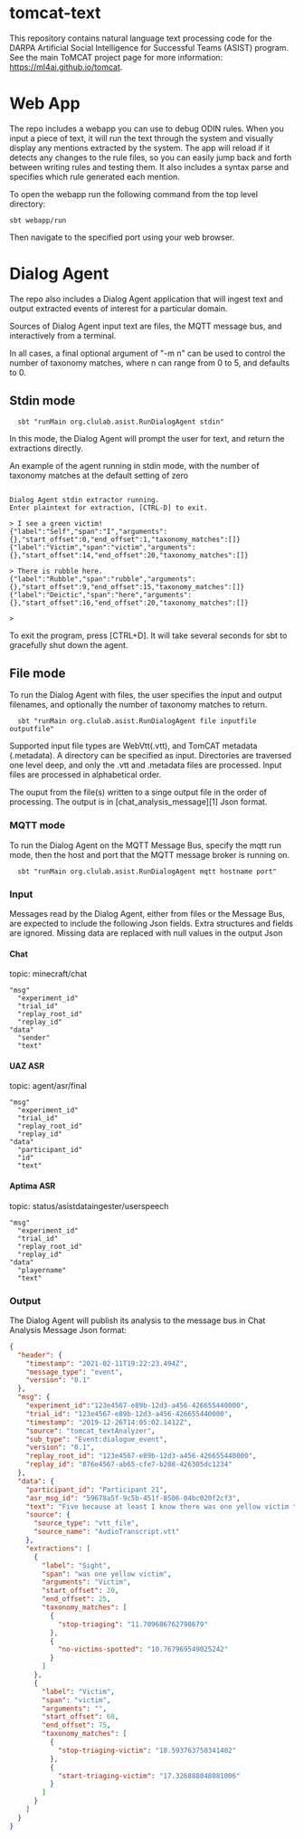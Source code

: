 # tomcat-text

This repository contains natural language text processing code for the DARPA Artificial Social Intelligence for Successful Teams (ASIST) program. See the main ToMCAT project page for more information: https://ml4ai.github.io/tomcat.


# Web App

The repo includes a webapp you can use to debug ODIN rules. When you input a piece of text, it will run the text through the system and visually display any mentions extracted by the system. The app will reload if it detects any changes to the rule files, so you can easily jump back and forth between writing rules and testing them. It also includes a syntax parse and specifies which rule generated each mention. 

To open the webapp run the following command from the top level directory:
```
sbt webapp/run
```
Then navigate to the specified port using your web browser.



# Dialog Agent

The repo also includes a Dialog Agent application that will ingest text and output extracted events of interest for a particular domain.

Sources of Dialog Agent input text are files, the MQTT message bus, and interactively from a terminal.

In all cases, a final optional argument of "-m n" can be used to control the number of taxonomy matches, where n can range from 0 to 5, and defaults to 0.



## Stdin mode

```
  sbt "runMain org.clulab.asist.RunDialogAgent stdin"
```

In this mode, the Dialog Agent will prompt the user for text, and return the extractions directly.  


An example of the agent running in stdin mode, with the number of taxonomy matches at the default setting of zero

```

Dialog Agent stdin extractor running.
Enter plaintext for extraction, [CTRL-D] to exit.

> I see a green victim!
{"label":"Self","span":"I","arguments":{},"start_offset":0,"end_offset":1,"taxonomy_matches":[]}
{"label":"Victim","span":"victim","arguments":{},"start_offset":14,"end_offset":20,"taxonomy_matches":[]}

> There is rubble here.
{"label":"Rubble","span":"rubble","arguments":{},"start_offset":9,"end_offset":15,"taxonomy_matches":[]}
{"label":"Deictic","span":"here","arguments":{},"start_offset":16,"end_offset":20,"taxonomy_matches":[]}

>

```


To exit the program, press [CTRL+D].  It will take several seconds for sbt to gracefully shut down the agent.



## File mode

To run the Dialog Agent with files, the user specifies the input and output filenames, and optionally the number of taxonomy matches to return.  

```
  sbt "runMain org.clulab.asist.RunDialogAgent file inputfile outputfile"
```

  Supported input file types are WebVtt(.vtt), and TomCAT metadata (.metadata).  A directory can be specified as input.  Directories are traversed one level deep, and only the .vtt and .metadata files are processed.  Input files are processed in alphabetical order.

  The ouput from the file(s) written to a singe output file in the order of processing.  The output is in [chat_analysis_message][1] Json format.
   

### MQTT mode

To run the Dialog Agent on the MQTT Message Bus, specify the mqtt run mode, then the host and port that the MQTT message broker is running on.

```
  sbt "runMain org.clulab.asist.RunDialogAgent mqtt hostname port"
```

### Input

Messages read by the Dialog Agent, either from files or the Message Bus, are expected to include the following Json fields.  Extra structures and fields are ignored.  Missing data are replaced with null values in the output Json


#### Chat 

topic:  minecraft/chat

```
"msg"
  "experiment_id"
  "trial_id"
  "replay_root_id"
  "replay_id"
"data"
  "sender"
  "text"
```  


#### UAZ ASR

topic: agent/asr/final

```
"msg"
  "experiment_id"
  "trial_id"
  "replay_root_id"
  "replay_id"
"data"
  "participant_id"
  "id"
  "text"
```

#### Aptima ASR

topic: status/asistdataingester/userspeech

```
"msg"
  "experiment_id"
  "trial_id"
  "replay_root_id"
  "replay_id"
"data"
  "playername"
  "text"
```


### Output 

The Dialog Agent will publish its analysis to the message bus in Chat Analysis Message Json format:

```json
{
  "header": {
    "timestamp": "2021-02-11T19:22:23.494Z",
    "message_type": "event",
    "version": "0.1"
  },
  "msg": {
    "experiment_id":"123e4567-e89b-12d3-a456-426655440000",
    "trial_id": "123e4567-e89b-12d3-a456-426655440000",
    "timestamp": "2019-12-26T14:05:02.1412Z",
    "source": "tomcat_textAnalyzer",
    "sub_type": "Event:dialogue_event",
    "version": "0.1",
    "replay_root_id": "123e4567-e89b-12d3-a456-426655440000",
    "replay_id": "876e4567-ab65-cfe7-b208-426305dc1234"
  },
  "data": {
    "participant_id": "Participant 21",
    "asr_msg_id": "59678a5f-9c5b-451f-8506-04bc020f2cf3",
    "text": "Five because at least I know there was one yellow victim that died so",
    "source": {
      "source_type": "vtt_file",
      "source_name": "AudioTranscript.vtt"
    },
    "extractions": [
      {
        "label": "Sight",
        "span": "was one yellow victim",
        "arguments": "Victim",
        "start_offset": 20,
        "end_offset": 25,
        "taxonomy_matches": [
          {
            "stop-triaging": "11.709686762798679"
          },
          {
            "no-victims-spotted": "10.767969549025242"
          }
        ]
      },
      {
        "label": "Victim",
        "span": "victim",
        "arguments": "",
        "start_offset": 60,
        "end_offset": 75,
        "taxonomy_matches": [
          {
            "stop-triaging-victim": "18.593763750341402"
          },
          {
            "start-triaging-victim": "17.326888048081006"
          }
        ]
      }
    ]
  }
}
```
